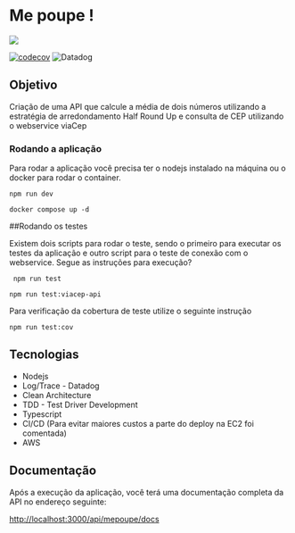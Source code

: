 

#  Me poupe ! 

![](https://mepoupe.com/images/logo.jpg)


[![codecov](https://codecov.io/gh/IBatistaSantos/me-poupe/branch/main/graph/badge.svg?token=NK9YUVJ2CW)](https://codecov.io/gh/IBatistaSantos/me-poupe)
![Datadog](https://img.shields.io/badge/datadog-%23632CA6.svg?style=for-the-badge&logo=datadog&logoColor=white)

## Objetivo

Criação de uma API que calcule a média de dois números utilizando a estratégia de arredondamento Half Round Up e consulta de CEP utilizando o webservice viaCep


###  Rodando a aplicação

Para rodar a aplicação você precisa ter o nodejs instalado na máquina ou o docker para rodar o container. 

`npm run dev` 

`docker compose up -d `

##Rodando os testes

Existem dois scripts para rodar o teste, sendo o primeiro para executar os testes da aplicação e outro script para o teste de conexão com o webservice. Segue as instruções para execução? 

` npm run test` 

 `npm run test:viacep-api `
 
 Para verificação da cobertura de teste utilize o seguinte instrução 
 
 `npm run test:cov`


## Tecnologias

- Nodejs
- Log/Trace - Datadog
- Clean Architecture
- TDD - Test Driver Development
- Typescript
- CI/CD (Para evitar maiores custos a parte do deploy na EC2 foi comentada)
- AWS

## Documentação

Após a execução da aplicação, você terá uma documentação completa da API no endereço seguinte: 

[http://localhost:3000/api/mepoupe/docs](http://localhost:3000/api/mepoupe/docs)
